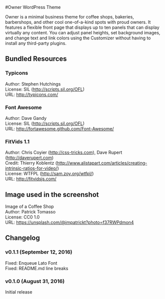 #Owner WordPress Theme

Owner is a minimal business theme for coffee shops, bakeries, barbershops, and other cool one-of-a-kind spots with proud owners. It features a flexible front page that displays up to ten panels that can display virtually any content. You can adjust panel heights, set background images, and change text and link colors using the Customizer without having to install any third-party plugins.

## Bundled Resources

### Typicons  
Author: Stephen Hutchings  
License: SIL (http://scripts.sil.org/OFL)  
URL: http://typicons.com/

### Font Awesome  
Author: Dave Gandy  
License: SIL (http://scripts.sil.org/OFL)  
URL: http://fortawesome.github.com/Font-Awesome/

### FitVids 1.1  
Author: Chris Coyier (http://css-tricks.com), Dave Rupert (http://daverupert.com)  
Credit: Thierry Koblentz (http://www.alistapart.com/articles/creating-intrinsic-ratios-for-video/)  
License: WTFPL (http://sam.zoy.org/wtfpl/)  
URL: http://fitvidsjs.com/

## Image used in the screenshot  
Image of a Coffee Shop  
Author: Patrick Tomasso  
License: CC0 1.0  
URL: https://unsplash.com/@impatrickt?photo=f37RWPdmon4

## Changelog

### v0.1.1 (September 12, 2016)
Fixed: Enqueue Lato Font  
Fixed: README.md line breaks

### v0.1.0 (August 31, 2016)
Initial release